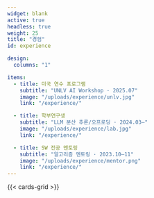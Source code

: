 ```yaml
---
widget: blank
active: true
headless: true
weight: 25
title: "경험"
id: experience

design:
  columns: "1"

items:
  - title: 미국 연수 프로그램
    subtitle: "UNLV AI Workshop · 2025.07"
    image: "/uploads/experience/unlv.jpg"
    link: "/experience/"

  - title: 학부연구생
    subtitle: "LLM 분산 추론/오프로딩 · 2024.03–"
    image: "/uploads/experience/lab.jpg"
    link: "/experience/"

  - title: SW 전공 멘토링
    subtitle: "알고리즘 멘토링 · 2023.10–11"
    image: "/uploads/experience/mentor.png"
    link: "/experience/"
---
```

{{< cards-grid >}}
